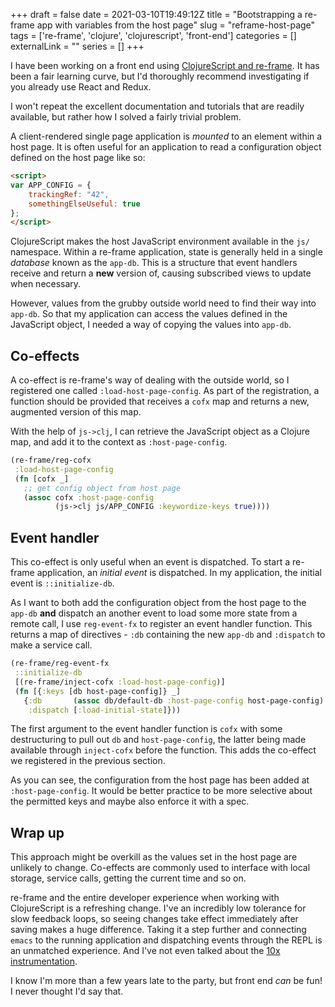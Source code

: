 +++ 
draft = false
date = 2021-03-10T19:49:12Z
title = "Bootstrapping a re-frame app with variables from the host page"
slug = "reframe-host-page" 
tags = ['re-frame', 'clojure', 'clojurescript', 'front-end']
categories = []
externalLink = ""
series = []
+++

I have been working on a front end using [ClojureScript and re-frame](https://day8.github.io/re-frame/a-loop/). It has been a fair learning curve, but I'd thoroughly recommend investigating if you already use React and Redux. 

I won't repeat the excellent documentation and tutorials that are readily available, but rather how I solved a fairly trivial problem.

A client-rendered single page application is _mounted_ to an element within a host page. It is often useful for an application to read a configuration object defined on the host page like so:

```html
<script>
var APP_CONFIG = {
    trackingRef: "42",
    somethingElseUseful: true
};
</script>
```

ClojureScript makes the host JavaScript environment available in the `js/` namespace. Within a re-frame application, state is generally held in a single _database_ known as the `app-db`. This is a structure that event handlers receive and return a **new** version of, causing subscribed views to update when necessary.

However, values from the grubby outside world need to find their way into `app-db`. So that my application can access the values defined in the JavaScript object, I needed a way of copying the values into `app-db`.

## Co-effects

A co-effect is re-frame's way of dealing with the outside world, so I registered one called `:load-host-page-config`. As part of the registration, a function should be provided that receives a `cofx` map and returns a new, augmented version of this map.

With the help of `js->clj`, I can retrieve the JavaScript object as a Clojure map, and add it to the context as `:host-page-config`.

```clojure
(re-frame/reg-cofx
 :load-host-page-config
 (fn [cofx _]
   ;; get config object from host page
   (assoc cofx :host-page-config
          (js->clj js/APP_CONFIG :keywordize-keys true))))
```

## Event handler

This co-effect is only useful when an event is dispatched. To start a re-frame application, an _initial event_ is dispatched. In my application, the initial event is `::initialize-db`. 

As I want to both add the configuration object from the host page to the `app-db` **and** dispatch an another event to load some more state from a remote call, I use `reg-event-fx` to register an event handler function. This returns a map of directives - `:db` containing the new `app-db` and `:dispatch` to make a service call.

```clojure
(re-frame/reg-event-fx
 ::initialize-db
 [(re-frame/inject-cofx :load-host-page-config)]
 (fn [{:keys [db host-page-config]} _]
   {:db       (assoc db/default-db :host-page-config host-page-config)
    :dispatch [:load-initial-state]}))
```

The first argument to the event handler function is `cofx` with some destructuring to pull out `db` and `host-page-config`, the latter being made available through `inject-cofx` before the function. This adds the co-effect we registered in the previous section.

As you can see, the configuration from the host page has been added at `:host-page-config`. It would be better practice to be more selective about the permitted keys and maybe also enforce it with a spec.

## Wrap up

This approach might be overkill as the values set in the host page are unlikely to change. Co-effects are commonly used to interface with local storage, service calls, getting the current time and so on.

re-frame and the entire developer experience when working with ClojureScript is a refreshing change. I've an incredibly low tolerance for slow feedback loops, so seeing changes take effect immediately after saving makes a huge difference. Taking it a step further and connecting `emacs` to the running application and dispatching events through the REPL is an unmatched experience. And I've not even talked about the [10x instrumentation](https://github.com/day8/re-frame-10x).

I know I'm more than a few years late to the party, but front end _can_ be fun! I never thought I'd say that.

